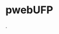 # pwebUFP

<!DOCTYPE html>
<html>
<head>
<title>Projeto Web</title>
</head>

<body>
.
</body>

</html>
